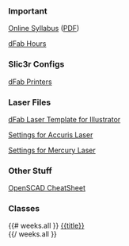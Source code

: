 ### Important

<a target="_blank" href="{{urls.base_path}}syllabus/">Online Syllabus</a> (<a href="{{urls.media}}/syllabus.pdf">PDF</a>)

<a target="_blank" href="{{urls.media}}/dFab Shop Hours 2014 Fall.pdf">dFab Hours</a>

### Slic3r Configs

<a target="_blank" href="https://drive.google.com/folderview?id=0B3rwR5mFpY3gTGRvX3BIZktSZDA&usp=sharing">dFab Printers</a>

### Laser Files

<a href="{{urls.media}}/weeks/05/dFab_LaserTemplate.ai">dFab Laser Template for Illustrator</a>

<a target="_blank" href="https://docs.google.com/a/mica.edu/spreadsheet/ccc?key=0AhPTNNn8njyrdHZQb1FBTGxGRjQwT2ZZUnZvd0RXd0E&usp=drive_web#gid=0">Settings for Accuris Laser</a>

<a target="_blank" href="https://docs.google.com/a/mica.edu/spreadsheet/ccc?key=0AhPTNNn8njyrdG45dGo0MXdoNHpiVE03VjhydHVMaHc&usp=drive_web#gid=0">Settings for Mercury Laser</a>

### Other Stuff

[OpenSCAD CheatSheet](http://www.openscad.org/cheatsheet/)

### Classes

{{# weeks.all }}
  <a href="{{url}}">{{title}}</a><br/>
{{/ weeks.all }}

